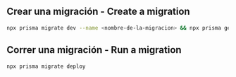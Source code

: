 ## Crear una migración - Create a migration

```bash
npx prisma migrate dev --name <nombre-de-la-migracion> && npx prisma generate
```

## Correr una migración - Run a migration

```bash
npx prisma migrate deploy